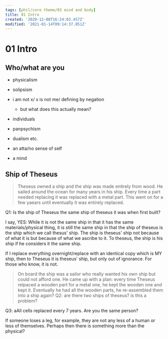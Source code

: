 ```yaml
---
tags: [phil/core theme/03 mind and body]
title: 01 Intro
created: '2020-12-08T16:24:03.457Z'
modified: '2021-01-14T09:14:37.851Z'
---
```


# 01 Intro
## Who/what are you
- physicalism
- solipsism
- i am not x/ x is not me/ defining by negation
  - but what does this actually mean?
- individuals
- panpsychism
- dualism etc.

- an atta/no sense of self

- a mind



## Ship of Theseus
> Theseus owned a ship and the ship was made entirely from wood. He sailed around the ocean for many years in his ship. Every time a part needed replacing it was replaced with a metal part. This went on for a few yaears until eventually it was entirely replaced.

Q1: Is the ship of Theseus the same ship of theseus it was when first built?

I say, YES:
While it is not the same ship in that it has the same materials/physical thing, it is still the same ship in that the ship of theseus is the ship which we call thesus' ship. The ship is theseus' ship not because of what it is but because of what we ascribe to it. 
To theseus, the ship is his ship if he considers it the same ship.

If I replace everything overnight/replace with an identical copy which is MY ship, then to Theseus it is theseus' ship, but only out of ignorance. For those who know, it is not.


> On board the ship was a sailor who really wanted his own ship but could not afford one. He came up with a plan: every time Theseus relpaced a wooden part for a metal one, he kept the wooden one and kept it. Eventually he had all the wooden parts, he re-assembled them into a ship again?
Q2: are there two ships of theseus? is this a problem?


Q3: aAll cells replaced every 7 years. Are you the same person?




If someone loses a leg, for example, they are not any less of a human or less of themselves. Perhaps then there is something more than the physical?







